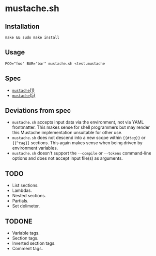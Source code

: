 mustache.sh
===========

Installation
------------

	make && sudo make install

Usage
-----

	FOO="foo" BAR="bar" mustache.sh <test.mustache

Spec
----

* [`mustache`(1)](http://mustache.github.com/mustache.1.html)
* [`mustache`(5)](http://mustache.github.com/mustache.5.html)

Deviations from spec
--------------------

* `mustache.sh` accepts input data via the environment, not via YAML frontmatter.  This makes sense for shell programmers but may render this Mustache implementation unsuitable for other use.
* `mustache.sh` does not descend into a new scope within <code>{{#<em>tag</em>}}</code> or <code>{{^<em>tag</em>}}</code> sections.  This again makes sense when being driven by environment variables.
* `mustache.sh` doesn't support the `--compile` or `--tokens` command-line options and does not accept input file(s) as arguments.

TODO
----

* List sections.
* Lambdas.
* Nested sections.
* Partials.
* Set delimeter.

TODONE
------

* Variable tags.
* Section tags.
* Inverted section tags.
* Comment tags.
